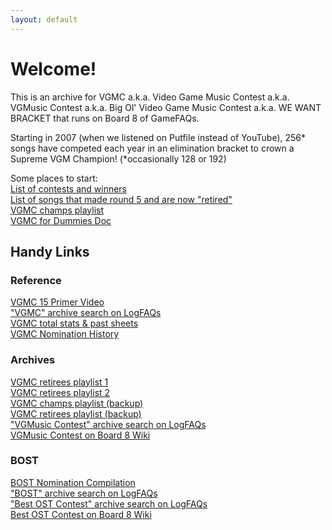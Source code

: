 ```yaml
---
layout: default
---
```


# Welcome!

This is an archive for VGMC a.k.a. Video Game Music Contest a.k.a. VGMusic Contest a.k.a. Big Ol' Video Game Music Contest a.k.a. WE WANT BRACKET that runs on Board 8 of GameFAQs.

Starting in 2007 (when we listened on Putfile instead of YouTube), 256* songs have competed each year in an elimination bracket to crown a Supreme VGM Champion! (\*occasionally 128 or 192)

Some places to start: \
[List of contests and winners](/contests.html) \
[List of songs that made round 5 and are now "retired"](/retirees.html) \
[VGMC champs playlist](https://www.youtube.com/playlist?list=PLW9O9mntH1RElFQnUIoUjxk4_bi-uLbVQ) \
[VGMC for Dummies Doc](https://docs.google.com/document/d/1z3L461h7kTwS27Pr2rIRlWcNJv3HdZS9VhQ7kbwu1UU)

## Handy Links

### Reference
[VGMC 15 Primer Video](https://www.youtube.com/watch?v=zqUADAakOnE) \
["VGMC" archive search on LogFAQs](https://www.logfaqs.com/board.php?search=vgmc&id=1) \
[VGMC total stats & past sheets](https://docs.google.com/spreadsheets/d/1K1XdLWiUKB2kX99qYBgnRbLU_sCz4dvZSByKKJHCT6o/edit#gid=961273194) \
[VGMC Nomination History](https://docs.google.com/spreadsheets/d/1qZxAoO6iaKSFj3CpMhx9F9Gs8hCa0zRI8oclVObxEhI)

### Archives
[VGMC retirees playlist 1](https://www.youtube.com/playlist?list=PLtm-5nTauRmH9-omKRQf_FQI6GEE84aTu) \
[VGMC retirees playlist 2](https://www.youtube.com/playlist?list=PLtm-5nTauRmE4iHlAGmEBHXDf3Hs9T0zP) \
[VGMC champs playlist (backup)](https://www.youtube.com/playlist?list=PLeKaE-gusMmZiN8DnKijvR4P8ZMXu1i6e) \
[VGMC retirees playlist (backup)](https://www.youtube.com/playlist?list=PLeKaE-gusMmave89aPUWL6aq_LZO9PrA8) \
["VGMusic Contest" archive search on LogFAQs](https://www.logfaqs.com/board.php?search=vgmusic+contest&id=1) \
[VGMusic Contest on Board 8 Wiki](https://board8.fandom.com/wiki/VGMusic_Contest)

### BOST
[BOST Nomination Compilation](https://docs.google.com/spreadsheets/d/1TqxYsxxM46VgYKsRgFvUoUQljHTkCSAK2l50lDC3MBg) \
["BOST" archive search on LogFAQs](https://www.logfaqs.com/board.php?search=bost&id=1) \
["Best OST Contest" archive search on LogFAQs](https://www.logfaqs.com/board.php?search=best+ost+contest&id=1) \
[Best OST Contest on Board 8 Wiki](https://board8.fandom.com/wiki/Best_OST_Contest)
